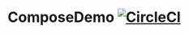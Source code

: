 # ComposeDemo [![CircleCI](https://circleci.com/gh/x1210x/ComposeDemo/tree/main.svg?style=shield)](https://circleci.com/gh/x1210x/ComposeDemo/tree/main)